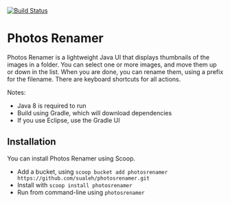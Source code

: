 [![Build Status](https://travis-ci.org/sualeh/photosrenamer.svg?branch=master)](https://travis-ci.org/sualeh/photosrenamer)

# Photos Renamer

Photos Renamer is a lightweight Java UI that displays thumbnails of the images in a folder. You can select one or more images, and move them up or down in the list. When you are done, you can rename them, using a prefix for the filename. There are keyboard shortcuts for all actions.

Notes:
- Java 8 is required to run
- Build using Gradle, which will download dependencies
- If you use Eclipse, use the Gradle UI


## Installation

You can install Photos Renamer using Scoop.

- Add a bucket, using `scoop bucket add photosrenamer https://github.com/sualeh/photosrenamer.git`
- Install with `scoop install photosrenamer`
- Run from command-line using `photosrenamer`
